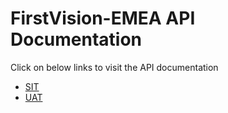 # FirstVision-EMEA API Documentation

Click on below links to visit the API documentation

- [SIT](https://fiserv.github.io/firstvision-emea/assets/swagger/api.html?file=sit.yaml)
- [UAT](https://fiserv.github.io/firstvision-emea/assets/swagger/api.html?file=uat.yaml)
